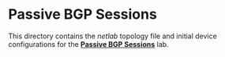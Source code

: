 # Passive BGP Sessions

This directory contains the *netlab* topology file and initial device configurations for the **[Passive BGP Sessions](../../docs/session/8-passive.md)** lab.
